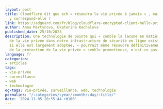 ```yaml
---
layout: post
title: Cloudflare dit que ech « résoudra la vie privée à jamais » , mais la réalité
  y correspond-elle ?
link: https://adguard.com/fr/blog/cloudflare-encrypted-client-hello-privacy.html
author: Anna Martynova, Ekaterina Kachalova
published_date: 25/10/2023
description: Une technologie de pointe qui « comble la lacune en matière de protection
  de la vie privée dans notre infrastructure de sécurité en ligne existante » et qui,
  si elle est largement adoptée, « pourrait même résoudre définitivement le problème
  de la protection de la vie privée » semble prometteuse, n'est-ce pas ?
language: fr
categories:
- articles
tags:
- vie-privée
- surveillance
- web
- technologie
og-tags: vie-privée, surveillance, web, technologie
permalink: "/:categories/:year/:month/:day/:title/"
date: '2024-11-05 20:55:44 +0100'
---
```

